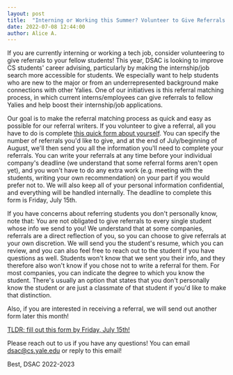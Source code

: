 ```yaml
---
layout: post
title:  "Interning or Working this Summer? Volunteer to Give Referrals!"
date: 2022-07-08 12:44:00
author: Alice A.
---
```

If you are currently interning or working a tech job, consider volunteering to give referrals to your fellow students! This year, DSAC is looking to improve CS students' career advising, particularly by making the internship/job search more accessible for students. We especially want to help students who are new to the major or from an underrepresented background make connections with other Yalies. One of our initiatives is this referral matching process, in which current interns/employees can give referrals to fellow Yalies and help boost their internship/job applications. 

Our goal is to make the referral matching process as quick and easy as possible for our referral writers. If you volunteer to give a referral, all you have to do is complete [this quick form about yourself](https://forms.gle/MqrRynMkhWrp5J8d8). You can specify the number of referrals you'd like to give, and at the end of July/beginning of August, we'll then send you all the information you'll need to complete your referrals. You can write your referrals at any time before your individual company's deadline (we understand that some referral forms aren't open yet), and you won't have to do any extra work (e.g. meeting with the students, writing your own recommendation) on your part if you would prefer not to. We will also keep all of your personal information confidential, and everything will be handled internally. The deadline to complete this form is Friday, July 15th. 

If you have concerns about referring students you don't personally know, note that:
You are not obligated to give referrals to every single student whose info we send to you! We understand that at some companies, referrals are a direct reflection of you, so you can choose to give referrals at your own discretion. We will send you the student's resume, which you can review, and you can also feel free to reach out to the student if you have questions as well. Students won't know that we sent you their info, and they therefore also won't know if you chose not to write a referral for them. 
For most companies, you can indicate the degree to which you know the student. There's usually an option that states that you don't personally know the student or are just a classmate of that student if you'd like to make that distinction. 

Also, if you are interested in receiving a referral, we will send out another form later this month!

[TLDR; fill out this form by Friday, July 15th!](https://forms.gle/MqrRynMkhWrp5J8d8)

Please reach out to us if you have any questions! You can email dsac@cs.yale.edu or reply to this email!

Best,
DSAC 2022-2023
